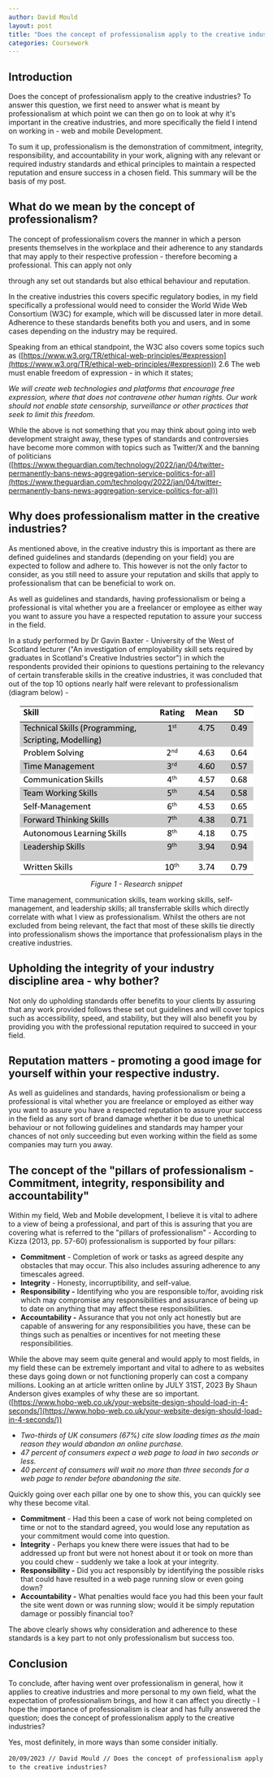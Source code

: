 ```yaml
---
author: David Mould
layout: post
title: "Does the concept of professionalism apply to the creative industries?"
categories: Coursework
---
```

## Introduction
Does the concept of professionalism apply to the creative industries? To answer this question, we first need to answer what is meant by professionalism at which point we can then go on to look at why it's important in the creative industries, and more specifically the field I intend on working in - web and mobile Development.

To sum it up, professionalism is the demonstration of commitment, integrity, responsibility, and accountability in your work, aligning with any relevant or required industry standards and ethical principles to maintain a respected reputation and ensure success in a chosen field. This summary will be the basis of my post.


## What do we mean by the concept of professionalism?
The concept of professionalism covers the manner in which a person presents themselves in the workplace and their adherence to any standards that may apply to their respective profession - therefore becoming a professional. This can apply not only

through any set out standards but also ethical behaviour and reputation.

In the creative industries this covers specific regulatory bodies, in my field specifically a professional would need to consider the World Wide Web Consortium (W3C) for example, which will be discussed later in more detail. Adherence to these standards benefits both you and users, and in some cases depending on the industry may be required.

Speaking from an ethical standpoint, the W3C also covers some topics such as ([https://www.w3.org/TR/ethical-web-principles/#expression](https://www.w3.org/TR/ethical-web-principles/#expression)) 2.6 The web must enable freedom of expression - in which it states;

_We will create web technologies and platforms that encourage free expression, where that does not contravene other human rights. Our work should not enable state censorship, surveillance or other practices that seek to limit this freedom._

While the above is not something that you may think about going into web development straight away, these types of standards and controversies have become more common with topics such as Twitter/X and the banning of politicians ([https://www.theguardian.com/technology/2022/jan/04/twitter-permanently-bans-news-aggregation-service-politics-for-all](https://www.theguardian.com/technology/2022/jan/04/twitter-permanently-bans-news-aggregation-service-politics-for-all))


## Why does professionalism matter in the creative industries?
As mentioned above, in the creative industry this is important as there are defined guidelines and standards (depending on your field) you are expected to follow and adhere to. This however is not the only factor to consider, as you still need to assure your reputation and skills that apply to professionalism that can be beneficial to work on.

As well as guidelines and standards, having professionalism or being a professional is vital whether you are a freelancer or employee as either way you want to assure you have a respected reputation to assure your success in the field.

In a study performed by Dr Gavin Baxter - University of the West of Scotland lecturer ("An investigation of employability skill sets required by graduates in Scotland's Creative Industries sector") in which the respondents provided their opinions to questions pertaining to the relevancy of certain transferable skills in the creative industries, it was concluded that out of the top 10 options nearly half were relevant to professionalism (diagram below) -

<p align="center">
  <img src="img/Picture1.jpg" alt="Table showing skill relavancy"/>
  <br>
  <em>Figure 1 - Research snippet</em>
</p>

Time management, communication skills, team working skills, self-management, and leadership skills; all transferrable skills which directly correlate with what I view as professionalism. Whilst the others are not excluded from being relevant, the fact that most of these skills tie directly into professionalism shows the importance that professionalism plays in the creative industries.


## Upholding the integrity of your industry discipline area - why bother?
Not only do upholding standards offer benefits to your clients by assuring that any work provided follows these set out guidelines and will cover topics such as accessibility, speed, and stability, but they will also benefit you by providing you with the professional reputation required to succeed in your field.


## Reputation matters - promoting a good image for yourself within your respective industry.
As well as guidelines and standards, having professionalism or being a professional is vital whether you are freelance or employed as either way you want to assure you have a respected reputation to assure your success in the field as any sort of brand damage whether it be due to unethical behaviour or not following guidelines and standards may hamper your chances of not only succeeding but even working within the field as some companies may turn you away.


## The concept of the "pillars of professionalism - Commitment, integrity, responsibility and accountability"
Within my field, Web and Mobile development, I believe it is vital to adhere to a view of being a professional, and part of this is assuring that you are covering what is referred to the "pillars of professionalism" - According to Kizza (2013, pp. 57-60) professionalism is supported by four pillars:

- **Commitment** - Completion of work or tasks as agreed despite any obstacles that may occur. This also includes assuring adherence to any timescales agreed.
- **Integrity** - Honesty, incorruptibility, and self-value.
- **Responsibility -** Identifying who you are responsible to/for, avoiding risk which may compromise any responsibilities and assurance of being up to date on anything that may affect these responsibilities.
- **Accountability -** Assurance that you not only act honestly but are capable of answering for any responsibilities you have, these can be things such as penalties or incentives for not meeting these responsibilities.

While the above may seem quite general and would apply to most fields, in my field these can be extremely important and vital to adhere to as websites these days going down or not functioning properly can cost a company millions. Looking an at article written online by JULY 31ST, 2023 By Shaun Anderson gives examples of why these are so important. ([https://www.hobo-web.co.uk/your-website-design-should-load-in-4-seconds/](https://www.hobo-web.co.uk/your-website-design-should-load-in-4-seconds/))

- _Two-thirds of UK consumers (67%) cite slow loading times as the main reason they would abandon an online purchase._
- _47 percent of consumers expect a web page to load in two seconds or less._
- _40 percent of consumers will wait no more than three seconds for a web page to render before abandoning the site._

Quickly going over each pillar one by one to show this, you can quickly see why these become vital.

- **Commitment** - Had this been a case of work not being completed on time or not to the standard agreed, you would lose any reputation as your commitment would come into question.
- **Integrity** - Perhaps you knew there were issues that had to be addressed up front but were not honest about it or took on more than you could chew - suddenly we take a look at your integrity.
- **Responsibility -** Did you act responsibly by identifying the possible risks that could have resulted in a web page running slow or even going down?
- **Accountability -** What penalties would face you had this been your fault the site went down or was running slow; would it be simply reputation damage or possibly financial too?

The above clearly shows why consideration and adherence to these standards is a key part to not only professionalism but success too.


## Conclusion
To conclude, after having went over professionalism in general, how it applies to creative industries and more personal to my own field, what the expectation of professionalism brings, and how it can affect you directly - I hope the importance of professionalism is clear and has fully answered the question; does the concept of professionalism apply to the creative industries?

Yes, most definitely, in more ways than some consider initially.

```20/09/2023 // David Mould // Does the concept of professionalism apply to the creative industries?```
